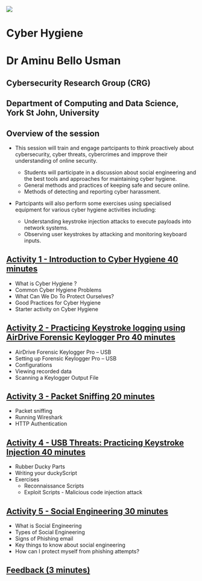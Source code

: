 
![](https://github.com/CS-Outreach-Session/Embedded-System-Security-/blob/main/Images/ysj_HIoT.png)


# Cyber Hygiene
# Dr Aminu Bello Usman 


## Cybersecurity Research Group (CRG)
## Department of Computing and Data Science, York St John, University


## Overview of the session 

* This session will train and engage partcipants to think proactively about cybersecurity, cyber threats, cybercrimes and impprove their understanding of online security. 
   - Students will participate in a discussion about social engineering and the best tools and approaches for maintaining cyber hygiene.
   - General methods and practices of keeping safe and secure online.
   - Methods of detecting and reporting cyber harassment. 
   
* Partcipants will also perform some exercises using specialised equipment for various cyber hygiene activities including:
     - Understanding keystroke injection attacks to execute payloads into network systems.
     - Observing user keystrokes by attacking and monitoring keyboard inputs.

 
## [Activity 1 - Introduction to Cyber Hygiene  40 minutes](https://github.com/CS-Outreach-Session/Cyber-Hygiene/tree/main/Introduction%20to%20Cyber%20Hygiene#what-is-cyber-hygiene-)
  * What is Cyber Hygiene ?
  * Common Cyber Hygiene Problems
  * What Can We Do To Protect Ourselves?
  * Good Practices for Cyber Hygiene
  * Starter activity on Cyber Hygiene

## [Activity 2 - Practicing Keystroke logging using AirDrive Forensic Keylogger Pro 40 minutes](https://github.com/CS-Outreach-Session/Cyber-Hygiene/tree/main/Keystroke%20logging%20attacks)
*	AirDrive Forensic Keylogger Pro – USB
*	Setting up Forensic Keylogger Pro – USB
*	Configurations
*	Viewing recorded data
*	Scanning a Keylogger Output File


## [Activity 3 - Packet Sniffing  20 minutes](https://github.com/CS-Outreach-Session/Network-Security-/tree/main/Packet%20Sniffing)
* Packet sniffing
* Running Wireshark
* HTTP Authentication


## [Activity 4 - USB Threats: Practicing Keystroke Injection 40 minutes](https://github.com/CS-Outreach-Session/Cyber-Hygiene/tree/main/Keystroke%20Injection%20attack)
 * Rubber Ducky Parts
* Writing your duckyScript
* Exercises
  - Reconnaissance Scripts
  - Exploit Scripts - Malicious code injection attack

## [Activity 5 - Social Engineering 30 minutes](https://github.com/CS-Outreach-Session/Cyber-Hygiene/tree/main/HackRF%20One)
* What is Social Engineering 
* Types of Social Engineering
* Signs of Phishing email
* Key things to know about social engineering
* How can I protect myself from phishing attempts?

## [Feedback (3 minutes)](https://ysj.onlinesurveys.ac.uk/cyber-security-outreach-feedback)
